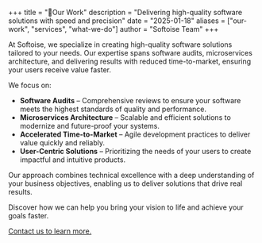 +++
title = "💼Our Work"
description = "Delivering high-quality software solutions with speed and precision"
date = "2025-01-18"
aliases = ["our-work", "services", "what-we-do"]
author = "Softoise Team"
+++

At Softoise, we specialize in creating high-quality software solutions tailored to your needs. Our expertise spans software audits, microservices architecture, and delivering results with reduced time-to-market, ensuring your users receive value faster.

We focus on:

* **Software Audits** – Comprehensive reviews to ensure your software meets the highest standards of quality and performance.
* **Microservices Architecture** – Scalable and efficient solutions to modernize and future-proof your systems.
* **Accelerated Time-to-Market** – Agile development practices to deliver value quickly and reliably.
* **User-Centric Solutions** – Prioritizing the needs of your users to create impactful and intuitive products.

Our approach combines technical excellence with a deep understanding of your business objectives, enabling us to deliver solutions that drive real results.

Discover how we can help you bring your vision to life and achieve your goals faster. 

[Contact us to learn more.](https://calendly.com/softoise/30min)
